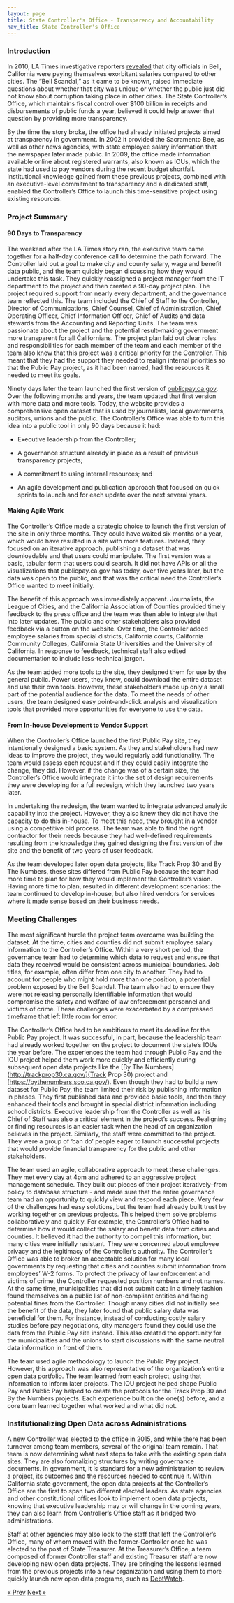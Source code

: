 ```yaml
---
layout: page
title: State Controller's Office - Transparency and Accountability
nav_title: State Controller's Office
---
```


### Introduction

In 2010, LA Times investigative reporters [revealed](http://www.latimes.com/local/la-me-bell-salary-20100715-story.html) that city officials in Bell, California were paying themselves exorbitant salaries compared to other cities. The “Bell Scandal,” as it came to be known, raised immediate questions about whether that city was unique or whether the public just did not know about corruption taking place in other cities. The State Controller’s Office, which maintains fiscal control over $100 billion in receipts and disbursements of public funds a year, believed it could help answer that question by providing more transparency.  

By the time the story broke, the office had already initiated projects aimed at transparency in government. In 2002 it provided the Sacramento Bee, as well as other news agencies, with state employee salary information that the newspaper later made public. In 2009, the office made information available online about registered warrants, also known as IOUs, which the state had used to pay vendors during the recent budget shortfall. Institutional knowledge gained from these previous projects, combined with an executive-level commitment to transparency and a dedicated staff, enabled the Controller’s Office to launch this time-sensitive project using existing resources. 

### Project Summary 

#### 90 Days to Transparency

The weekend after the LA Times story ran, the executive team came together for a half-day conference call to determine the path forward. The Controller laid out a goal to make city and county salary, wage and benefit data public, and the team quickly began discussing how they would undertake this task. They quickly reassigned a project manager from the IT department to the project and then created a 90-day project plan. The project required support from nearly every department, and the governance team reflected this. The team included the Chief of Staff to the Controller, Director of Communications, Chief Counsel, Chief of Administration, Chief Operating Officer, Chief Information Officer, Chief of Audits and data stewards from the Accounting and Reporting Units. The team was passionate about the project and the potential result–making government more transparent for all Californians. The project plan laid out clear roles and responsibilities for each member of the team and each member of the team also knew that this project was a critical priority for the Controller. This meant that they had the support they needed to realign internal priorities so that the Public Pay project, as it had been named, had the resources it needed to meet its goals.   

Ninety days later the team launched the first version of [publicpay.ca.gov](http://publicpay.ca.gov/). Over the following months and years, the team updated that first version with more data and more tools. Today, the website provides a comprehensive open dataset that is used by journalists, local governments, auditors, unions and the public. The Controller’s Office was able to turn this idea into a public tool in only 90 days because it had:

*	Executive leadership from the Controller;

*	A governance structure already in place as a result of previous transparency projects;

*	A commitment to using internal resources; and 

*	An agile development and publication approach that focused on quick sprints to launch and for each update over the next several years.

#### Making Agile Work 

The Controller’s Office made a strategic choice to launch the first version of the site in only three months. They could have waited six months or a year, which would have resulted in a site with more features. Instead, they focused on an iterative approach, publishing a dataset that was downloadable and that users could manipulate. The first version was a basic, tabular form that users could search. It did not have APIs or all the visualizations that publicpay.ca.gov has today, over five years later, but the data was open to the public, and that was the critical need the Controller’s Office wanted to meet initially. 

The benefit of this approach was immediately apparent. Journalists, the League of Cities, and the California Association of Counties provided timely feedback to the press office and the team was then able to integrate that into later updates. The public and other stakeholders also provided feedback via a button on the website. Over time, the Controller added employee salaries from special districts, California courts, California Community Colleges, California State Universities and the University of California. In response to feedback, technical staff also edited documentation to include less-technical jargon.  

As the team added more tools to the site, they designed them for use by the general public. Power users, they knew, could download the entire dataset and use their own tools. However, these stakeholders made up only a small part of the potential audience for the data. To meet the needs of other users, the team designed easy point-and-click analysis and visualization tools that provided more opportunities for everyone to use the data.

#### From In-house Development to Vendor Support

When the Controller’s Office launched the first Public Pay site, they intentionally designed a basic system. As they and stakeholders had new ideas to improve the project, they would regularly add functionality. The team would assess each request and if they could easily integrate the change, they did. However, if the change was of a certain size, the Controller’s Office would integrate it into the set of design requirements they were developing for a full redesign, which they launched two years later. 

In undertaking the redesign, the team wanted to integrate advanced analytic capability into the project. However, they also knew they did not have the capacity to do this in-house. To meet this need, they brought in a vendor using a competitive bid process. The team was able to find the right contractor for their needs because they had well-defined requirements resulting from the knowledge they gained designing the first version of the site and the benefit of two years of user feedback. 

As the team developed later open data projects, like Track Prop 30 and By The Numbers, these sites differed from Public Pay because the team had more time to plan for how they would implement the Controller’s vision. Having more time to plan, resulted in different development scenarios: the team continued to develop in-house, but also hired vendors for services where it made sense based on their business needs.   

### Meeting Challenges

The most significant hurdle the project team overcame was building the dataset. At the time, cities and counties did not submit employee salary information to the Controller’s Office. Within a very short period, the governance team had to determine which data to request and ensure that data they received would be consistent across municipal boundaries. Job titles, for example, often differ from one city to another. They had to account for people who might hold more than one position, a potential problem exposed by the Bell Scandal. The team also had to ensure they were not releasing personally identifiable information that would compromise the safety and welfare of law enforcement personnel and victims of crime. These challenges were exacerbated by a compressed timeframe that left little room for error.

The Controller’s Office had to be ambitious to meet its deadline for the Public Pay project. It was successful, in part, because the leadership team had already worked together on the project to document the state’s IOUs the year before. The experiences the team had through Public Pay and the IOU project helped them work more quickly and efficiently during subsequent open data projects like the [By The Numbers](http://trackprop30.ca.gov/](Track Prop 30) project and [https://bythenumbers.sco.ca.gov/). Even though they had to build a new dataset for Public Pay, the team limited their risk by publishing information in phases. They first published data and provided basic tools, and then they enhanced their tools and brought in special district information including school districts. Executive leadership from the Controller as well as his Chief of Staff was also a critical element in the project’s success. Realigning or finding resources is an easier task when the head of an organization believes in the project.  Similarly, the staff were committed to the project. They were a group of ‘can do’ people eager to launch successful projects that would provide financial transparency for the public and other stakeholders. 

The team used an agile, collaborative approach to meet these challenges. They met every day at 4pm and adhered to an aggressive project management schedule. They built out pieces of their project iteratively–from policy to database structure - and made sure that the entire governance team had an opportunity to quickly view and respond each piece. Very few of the challenges had easy solutions, but the team had already built trust by working together on previous projects. This helped them solve problems collaboratively and quickly. For example, the Controller’s Office had to determine how it would collect the salary and benefit data from cities and counties. It believed it had the authority to compel this information, but many cities were initially resistant. They were concerned about employee privacy and the legitimacy of the Controller’s authority.  The Controller’s Office was able to broker an acceptable solution for many local governments by requesting that cities and counties submit information from employees’ W-2 forms. To protect the privacy of law enforcement and victims of crime, the Controller requested position numbers and not names. At the same time, municipalities that did not submit data in a timely fashion found themselves on a public list of non-compliant entities and facing potential fines from the Controller. Though many cities did not initially see the benefit of the data, they later found that public salary data was beneficial for them. For instance, instead of conducting costly salary studies before pay negotiations, city managers found they could use the data from the Public Pay site instead. This also created the opportunity for the municipalities and the unions to start discussions with the same neutral data information in front of them. 

The team used agile methodology to launch the Public Pay project. However, this approach was also representative of the organization’s entire open data portfolio. The team learned from each project, using that information to inform later projects. The IOU project helped shape Public Pay and Public Pay helped to create the protocols for the Track Prop 30 and By the Numbers projects. Each experience built on the one(s) before, and a core team learned together what worked and what did not.  

### Institutionalizing Open Data across Administrations

A new Controller was elected to the office in 2015, and while there has been turnover among team members, several of the original team remain. That team is now determining what next steps to take with the existing open data sites. They are also formalizing structures by writing governance documents. In government, it is standard for a new administration to review a project, its outcomes and the resources needed to continue it. Within California state government, the open data projects at the Controller’s Office are the first to span two different elected leaders. As state agencies and other constitutional offices look to implement open data projects, knowing that executive leadership may or will change in the coming years, they can also learn from Controller’s Office staff as it bridged two administrations. 

Staff at other agencies may also look to the staff that left the Controller’s Office, many of whom moved with the former-Controller once he was elected to the post of State Treasurer.  At the Treasurer’s Office, a team composed of former Controller staff and existing Treasurer staff are now developing new open data projects. They are bringing the lessons learned from the previous projects into a new organization and using them to more quickly launch new open data programs, such as [DebtWatch](http://debtwatch.treasurer.ca.gov/).

<!-- Pagination -->
<div class="pagination">
  <a class="pagination-item older" href="{{ site.baseurl }}/02-CHSS-Case Study">&laquo; Prev</a>
  <a class="pagination-item newer" href="{{ site.baseurl }}/04-Lessons-Learned">Next &raquo;</a>
</div>

